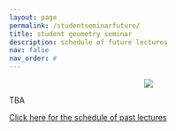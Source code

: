 ```yaml
---
layout: page
permalink: /studentseminarfuture/
title: student geometry seminar
description: schedule of future lectures
nav: false
nav_order: #
---
```


<div align="center">
	<img src="https://geometryvcu.github.io/assets/img/IMG_0890.jpeg">
</div>

TBA

<a href='/studentseminarpast/'>Click here for the schedule of past lectures</a>
